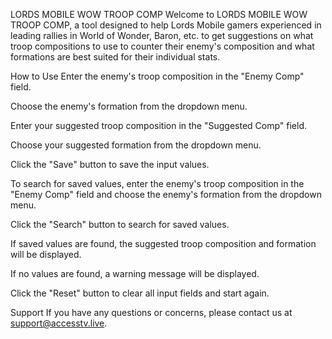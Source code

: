 LORDS MOBILE WOW TROOP COMP
Welcome to LORDS MOBILE WOW TROOP COMP, a tool designed to help Lords Mobile gamers experienced in leading rallies in World of Wonder, Baron, etc. to get suggestions on what troop compositions to use to counter their enemy's composition and what formations are best suited for their individual stats.

How to Use
Enter the enemy's troop composition in the "Enemy Comp" field.

Choose the enemy's formation from the dropdown menu.

Enter your suggested troop composition in the "Suggested Comp" field.

Choose your suggested formation from the dropdown menu.

Click the "Save" button to save the input values.

To search for saved values, enter the enemy's troop composition in the "Enemy Comp" field and choose the enemy's formation from the dropdown menu.

Click the "Search" button to search for saved values.

If saved values are found, the suggested troop composition and formation will be displayed.

If no values are found, a warning message will be displayed.

Click the "Reset" button to clear all input fields and start again.

Support
If you have any questions or concerns, please contact us at support@accesstv.live.


